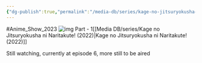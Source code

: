 ```yaml
---
{"dg-publish":true,"permalink":"/media-db/series/kage-no-jitsuryokusha-ni-naritakute-2nd-season-2023/","title":"Kage no Jitsuryokusha ni Naritakute! 2nd Season","tags":["mediaDB/tv/series"]}
---
```


#Anime_Show_2023 
![img](https://cdn.myanimelist.net/images/anime/1622/139331.jpg)
Part - 1[[Media DB/series/Kage no Jitsuryokusha ni Naritakute! (2022)\|Kage no Jitsuryokusha ni Naritakute! (2022)]]

Still watching, currently at episode 6, more still to be aired
